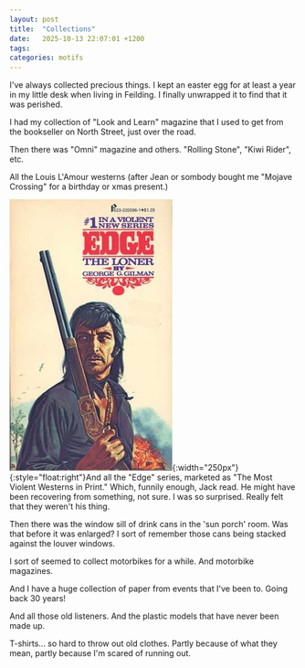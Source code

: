 ```yaml
---
layout: post
title:  "Collections"
date:   2025-10-13 22:07:01 +1200
tags: 
categories: motifs
---
```


I've always collected precious things. I kept an easter egg for at least a year in my little desk when living in Feilding. I finally unwrapped it to find that it was perished.

I had my collection of "Look and Learn" magazine that I used to get from the bookseller on North Street, just over the road.

Then there was "Omni" magazine and others. "Rolling Stone", "Kiwi Rider", etc.

All the Louis L'Amour westerns (after Jean or sombody bought me "Mojave Crossing" for a birthday or xmas present.)

![Awahuri](/assets/images/books/the-loner.jpg){:width="250px"}{:style="float:right"}And all the "Edge" series, marketed as "The Most Violent Westerns in Print." Which, funnily enough, Jack read. He might have been recovering from something, not sure. I was so surprised. Really felt that they weren't his thing.

Then there was the window sill of drink cans in the 'sun porch' room. Was that before it was enlarged? I sort of remember those cans being stacked against the louver windows.

I sort of seemed to collect motorbikes for a while. And motorbike magazines.

And I have a huge collection of paper from events that I've been to. Going back 30 years!

And all those old listeners. And the plastic models that have never been made up.

T-shirts... so hard to throw out old clothes. Partly because of what they mean, partly because I'm scared of running out.